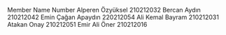 Member Name             Number
Alperen Özyüksel        210212032
Bercan Aydın            210212042
Emin Çağan Apaydın      220212054
Ali Kemal Bayram        210212031
Atakan Onay             210212051
Emir Ali Öner           210212016
